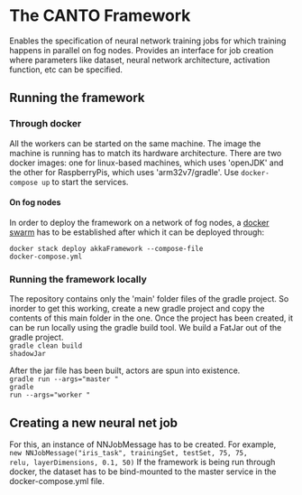 # The CANTO Framework
Enables the specification of neural network training jobs for which training happens in parallel on fog nodes. Provides an interface for job creation where parameters like dataset, neural network architecture, activation function, etc can be specified.

## Running the framework
### Through docker
All the workers can be started on the same machine. The image the machine is running has to match its hardware architecture. There are two docker images: one for linux-based machines, which uses 'openJDK' and the other for RaspberryPis, which uses 'arm32v7/gradle'.
Use <code>docker-compose up</code> to start the services.

#### On fog nodes
In order to deploy the framework on a network of fog nodes, a [docker swarm](https://docs.docker.com/engine/reference/commandline/swarm/) has to be established after which it can be deployed through:

<code>docker stack deploy akkaFramework --compose-file docker-compose.yml</code>

### Running the framework locally
The repository contains only the 'main' folder files of the gradle project. So inorder to get this working, create a new gradle project and copy the contents of this main folder in the one.
Once the project has been created, it can be run locally using the gradle build tool. We build a FatJar out of the gradle project. <br>
<code>gradle clean build shadowJar</code>

After the jar file has been built, actors are spun into existence. <br>
<code>gradle run --args="master <PORT>"</code> <br>
<code>gradle run --args="worker <PORT>"</code>
  
## Creating a new neural net job
For this, an instance of NNJobMessage has to be created. For example, <br>
<code>new NNJobMessage("iris_task", trainingSet, testSet, 75, 75, relu, layerDimensions, 0.1, 50)</code>
If the framework is being run through docker, the dataset has to be bind-mounted to the master service in the docker-compose.yml file. 
